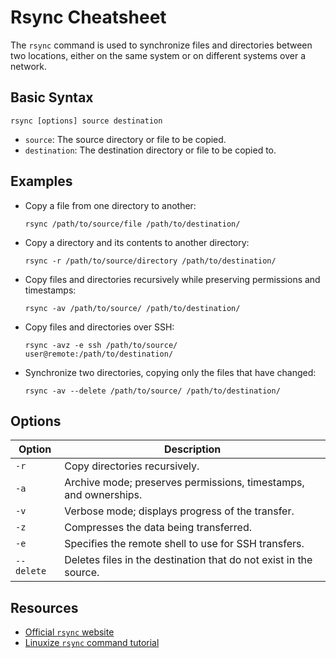# Rsync Cheatsheet

The `rsync` command is used to synchronize files and directories between two locations, either on the same system or on different systems over a network.

## Basic Syntax

```
rsync [options] source destination
```

- `source`: The source directory or file to be copied.
- `destination`: The destination directory or file to be copied to.

## Examples

- Copy a file from one directory to another:

  ```
  rsync /path/to/source/file /path/to/destination/
  ```

- Copy a directory and its contents to another directory:

  ```
  rsync -r /path/to/source/directory /path/to/destination/
  ```

- Copy files and directories recursively while preserving permissions and timestamps:

  ```
  rsync -av /path/to/source/ /path/to/destination/
  ```

- Copy files and directories over SSH:

  ```
  rsync -avz -e ssh /path/to/source/ user@remote:/path/to/destination/
  ```

- Synchronize two directories, copying only the files that have changed:

  ```
  rsync -av --delete /path/to/source/ /path/to/destination/
  ```

## Options

| Option | Description |
| ------ | ----------- |
| `-r` | Copy directories recursively. |
| `-a` | Archive mode; preserves permissions, timestamps, and ownerships. |
| `-v` | Verbose mode; displays progress of the transfer. |
| `-z` | Compresses the data being transferred. |
| `-e` | Specifies the remote shell to use for SSH transfers. |
| `--delete` | Deletes files in the destination that do not exist in the source. |

## Resources

- [Official `rsync` website](https://rsync.samba.org/)
- [Linuxize `rsync` command tutorial](https://linuxize.com/post/how-to-use-rsync-for-local-and-remote-data-transfer-and-synchronization/)
